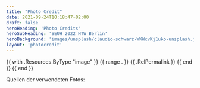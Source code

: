```yaml
---
title: "Photo Credit"
date: 2021-09-24T10:18:47+02:00
draft: false
heroHeading: 'Photo Credits'
heroSubHeading: 'SEUH 2022 HTW Berlin'
heroBackground: 'images/unsplash/claudio-schwarz-WKWcvKj1uko-unsplash.jpg'
layout: 'photocredit'
---
```


{{ with .Resources.ByType "image" }}
{{ range . }}
{{ .RelPermalink }}
{{ end }}
{{ end }}


Quellen der verwendeten Fotos:
